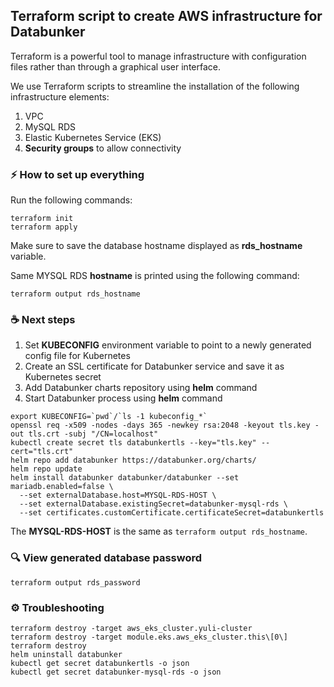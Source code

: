 ## Terraform script to create AWS infrastructure for Databunker

Terraform is a powerful tool to manage infrastructure with configuration files rather than through a graphical user interface.

We use Terraform scripts to streamline the installation of the following infrastructure elements:

1. VPC
1. MySQL RDS
1. Elastic Kubernetes Service (EKS)
1. **Security groups** to allow connectivity

### ⚡ How to set up everything

Run the following commands:
```
terraform init
terraform apply
```

Make sure to save the database hostname displayed as **rds_hostname** variable.

Same MYSQL RDS **hostname** is printed using the following command:
```
terraform output rds_hostname
```

### ☕ Next steps
1. Set **KUBECONFIG** environment variable to point to a newly generated config file for Kubernetes
1. Create an SSL certificate for Databunker service and save it as Kubernetes secret
1. Add Databunker charts repository using **helm** command
1. Start Databunker process using **helm** command

```
export KUBECONFIG=`pwd`/`ls -1 kubeconfig_*`
openssl req -x509 -nodes -days 365 -newkey rsa:2048 -keyout tls.key -out tls.crt -subj "/CN=localhost"
kubectl create secret tls databunkertls --key="tls.key" --cert="tls.crt"
helm repo add databunker https://databunker.org/charts/
helm repo update
helm install databunker databunker/databunker --set mariadb.enabled=false \
  --set externalDatabase.host=MYSQL-RDS-HOST \
  --set externalDatabase.existingSecret=databunker-mysql-rds \
  --set certificates.customCertificate.certificateSecret=databunkertls
```

The **MYSQL-RDS-HOST** is the same as ```terraform output rds_hostname```.


### 🔍 View generated database password
```
terraform output rds_password
```

### ⚙️ Troubleshooting
```
terraform destroy -target aws_eks_cluster.yuli-cluster
terraform destroy -target module.eks.aws_eks_cluster.this\[0\]
terraform destroy
helm uninstall databunker
kubectl get secret databunkertls -o json
kubectl get secret databunker-mysql-rds -o json
```
